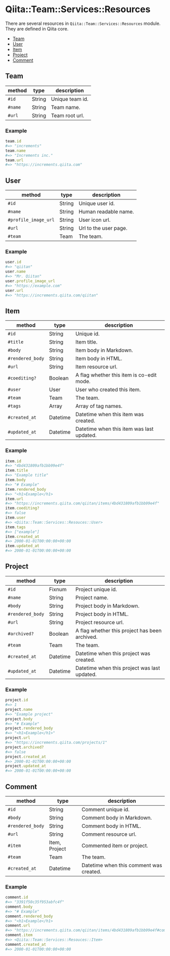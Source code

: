 # Qiita::Team::Services::Resources

There are several resources in `Qiita::Team::Services::Resources` module.
They are defined in Qiita core.

- [Team](#team)
- [User](#team)
- [Item](#item)
- [Project](#project)
- [Comment](#comment)

## Team

method  | type   | description
--------|--------|----------------
`#id`   | String | Unique team id.
`#name` | String | Team name.
`#url`  | String | Team root url.

### Example

```rb
team.id
#=> "increments"
team.name
#=> "Increments inc."
team.url
#=> "https://increments.qiita.com"
```

## User

method               | type   | description
---------------------|--------|---------------------
`#id`                | String | Unique user id.
`#name`              | String | Human readable name.
`#profile_image_url` | String | User icon url.
`#url`               | String | Url to the user page.
`#team`              | Team   | The team.

### Example

```rb
user.id
#=> "qiitan"
user.name
#=> "Mr. Qiitan"
user.profile_image_url
#=> "https://example.com"
user.url
#=> "https://increments.qiita.com/qiitan"
```

## Item

method           | type          | description
-----------------|---------------|------------------------------------------
`#id`            | String        | Unique id.
`#title`         | String        | Item title.
`#body`          | String        | Item body in Markdown.
`#rendered_body` | String        | Item body in HTML.
`#url`           | String        | Item resource url.
`#coediting?`    | Boolean       | A flag whether this item is co-edit mode.
`#user`          | User          | User who created this item.
`#team`          | Team          | The team.
`#tags`          | Array<String> | Array of tag names.
`#created_at`    | Datetime      | Datetime when this item was created.
`#updated_at`    | Datetime      | Datetime when this item was last updated.

### Example

```rb
item.id
#=> "4bd431809afb1bb99e4f"
item.title
#=> "Example title"
item.body
#=> "# Example"
item.rendered_body
#=> "<h1>Example</h1>
item.url
#=> "https://increments.qiita.com/qiitan/items/4bd431809afb1bb99e4f"
item.coediting?
#=> false
item.user
#=> <Qiita::Team::Services::Resouces::User>
item.tags
#=> ["example"]
item.created_at
#=> 2000-01-01T00:00:00+00:00
item.updated_at
#=> 2000-01-01T00:00:00+00:00
```

## Project

method           | type     | description
-----------------|----------|-------------------------------------
`#id`            | Fixnum   | Project unique id.
`#name`          | String   | Project name.
`#body`          | String   | Project body in Markdown.
`#rendered_body` | String   | Project body in HTML.
`#url`           | String   | Project resource url.
`#archived?`     | Boolean  | A flag whether this project has been archived.
`#team`          | Team     | The team.
`#created_at`    | Datetime | Datetime when this project was created.
`#updated_at`    | Datetime | Datetime when this project was last updated.

### Example

```rb
project.id
#=> 1
project.name
#=> "Example project"
project.body
#=> "# Example"
project.rendered_body
#=> "<h1>Example</h1>"
project.url
#=> "https://increments.qiita.com/projects/1"
project.archived?
#=> false
project.created_at
#=> 2000-01-01T00:00:00+00:00
project.updated_at
#=> 2000-01-01T00:00:00+00:00
```

## Comment

method           | type          | description
-----------------|---------------|----------------------------------------
`#id`            | String        | Comment unique id.
`#body`          | String        | Comment body in Markdown.
`#rendered_body` | String        | Comment body in HTML.
`#url`           | String        | Comment resource url.
`#item`          | Item, Project | Commented item or project.
`#team`          | Team          | The team.
`#created_at`    | Datetime      | Datetime when this comment was created.

### Example

```rb
comment.id
#=> "3391f50c35f953abfc4f"
comment.body
#=> "# Example"
comment.rendered_body
#=> "<h1>Example</h1>
comment.url
#=> "https://increments.qiita.com/qiitan/items/4bd431809afb1bb99e4f#comment-3391f50c35f953abfc4f
comment.item
#=> <Qiita::Team::Services::Resouces::Item>
comment.created_at
#=> 2000-01-01T00:00:00+00:00
```
